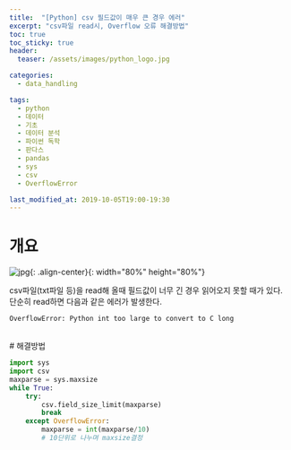 ```yaml
---
title:  "[Python] csv 필드값이 매우 큰 경우 에러"
excerpt: "csv파일 read시, Overflow 오류 해결방법"
toc: true
toc_sticky: true
header:
  teaser: /assets/images/python_logo.jpg

categories:
  - data_handling

tags:
  - python
  - 데이터
  - 기초
  - 데이터 분석
  - 파이썬 독학
  - 판다스
  - pandas
  - sys
  - csv
  - OverflowError

last_modified_at: 2019-10-05T19:00-19:30
---
```


# 개요  

![jpg](/assets/images/python_logo.jpg){: .align-center}{: width="80%" height="80%"} 

csv파일(txt파일 등)을 read해 올때 필드값이 너무 긴 경우 읽어오지 못할 때가 있다.  
단순히 read하면 다음과 같은 에러가 발생한다.  

```
OverflowError: Python int too large to convert to C long
```

  
<br/>
# 해결방법  


```python
import sys
import csv
maxparse = sys.maxsize
while True:
    try:
        csv.field_size_limit(maxparse)
        break
    except OverflowError:
        maxparse = int(maxparse/10)
        # 10단위로 나누며 maxsize결정
```
